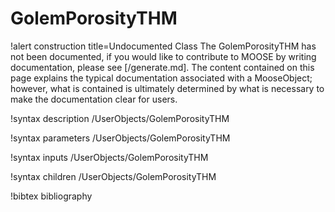 <!-- MOOSE Documentation Stub: Remove this when content is added. -->

# GolemPorosityTHM

!alert construction title=Undocumented Class
The GolemPorosityTHM has not been documented, if you would like to contribute to MOOSE by
writing documentation, please see [/generate.md]. The content contained on this page explains
the typical documentation associated with a MooseObject; however, what is contained is ultimately
determined by what is necessary to make the documentation clear for users.

!syntax description /UserObjects/GolemPorosityTHM

!syntax parameters /UserObjects/GolemPorosityTHM

!syntax inputs /UserObjects/GolemPorosityTHM

!syntax children /UserObjects/GolemPorosityTHM

!bibtex bibliography
